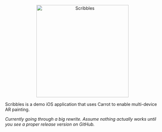 <p align="center">
<img src="https://github.com/carrot-ar/carrot-ios/wiki/resources/Scribbles@2x.png" alt="Scribbles" width="300">
</p>

Scribbles is a demo iOS application that uses Carrot to enable multi-device AR painting.

_Currently going through a big rewrite. Assume nothing actually works until you see a proper release version on GitHub._
